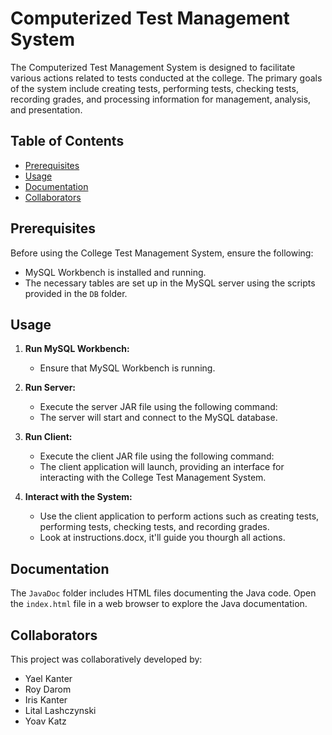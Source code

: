 
# Computerized Test Management System

The Computerized Test Management System is designed to facilitate various actions related to tests conducted at the college. The primary goals of the system include creating tests, performing tests, checking tests, recording grades, and processing information for management, analysis, and presentation.

## Table of Contents

- [Prerequisites](#prerequisites)
- [Usage](#usage)
- [Documentation](#documentation)
- [Collaborators](#collaborators)

## Prerequisites

Before using the College Test Management System, ensure the following:

- MySQL Workbench is installed and running.
- The necessary tables are set up in the MySQL server using the scripts provided in the `DB` folder.

## Usage

1. **Run MySQL Workbench:**
   - Ensure that MySQL Workbench is running.

2. **Run Server:**
   - Execute the server JAR file using the following command:
   - The server will start and connect to the MySQL database.

3. **Run Client:**
   - Execute the client JAR file using the following command:
   - The client application will launch, providing an interface for interacting with the College Test Management System.

4. **Interact with the System:**
   - Use the client application to perform actions such as creating tests, performing tests, checking tests, and recording grades.
   - Look at instructions.docx, it'll guide you thourgh all actions.
     

## Documentation


The `JavaDoc` folder includes HTML files documenting the Java code. Open the `index.html` file in a web browser to explore the Java documentation.

## Collaborators

This project was collaboratively developed by:

- Yael Kanter
- Roy Darom
- Iris Kanter
- Lital Lashczynski
- Yoav Katz
